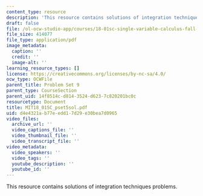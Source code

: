 ```yaml
---
content_type: resource
description: 'This resource contains solutions of integration techniques problems. '
draft: false
file: /ol-ocw-studio-app/courses/18-01sc-single-variable-calculus-fall-2010/d4e4321ab77eedd17d29e30bea7d0965_MIT18_01SC_pset5sol.pdf
file_size: 414077
file_type: application/pdf
image_metadata:
  caption: ''
  credit: ''
  image-alt: ''
learning_resource_types: []
license: https://creativecommons.org/licenses/by-nc-sa/4.0/
ocw_type: OCWFile
parent_title: Problem Set 9
parent_type: CourseSection
parent_uid: 14f8514c-d814-3524-d623-7c820201bc0c
resourcetype: Document
title: MIT18_01SC_pset5sol.pdf
uid: d4e4321a-b77e-edd1-7d29-e30bea7d0965
video_files:
  archive_url: ''
  video_captions_file: ''
  video_thumbnail_file: ''
  video_transcript_file: ''
video_metadata:
  video_speakers: ''
  video_tags: ''
  youtube_description: ''
  youtube_id: ''
---
```

This resource contains solutions of integration techniques problems.